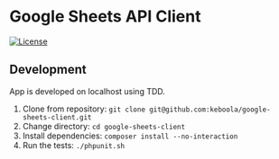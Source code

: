 # Google Sheets API Client

[![License](https://img.shields.io/badge/license-MIT-blue.svg)](https://github.com/keboola/google-sheets-client/blob/master/LICENSE.md)

## Development

App is developed on localhost using TDD.

1. Clone from repository: `git clone git@github.com:keboola/google-sheets-client.git`
2. Change directory: `cd google-sheets-client`
3. Install dependencies: `composer install --no-interaction`    
6. Run the tests: `./phpunit.sh`
